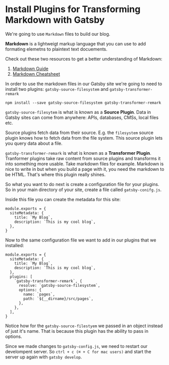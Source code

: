# Install Plugins for Transforming Markdown with Gatsby

We're going to use `Markdown` files to build our blog.

**Markdown** is a lightweigt markup language that you can use to add formating elemetns to plaintext text docuements.

Check out these two resources to get a better understanding of Markdown:

1. [Markdown Guide](https://www.markdownguide.org/getting-started)
2. [Markdown Cheatsheet](https://github.com/adam-p/markdown-here/wiki/Markdown-Cheatsheet)

In order to use the markdown files in our Gatsby site we're going to need to install two plugins: `gatsby-source-filesystem` and `gatsby-transformer-remark`

`npm install --save gatsby-source-filesystem gatsby-transformer-remark`

`gatsby-source-filesytem` is what is known as a **Source Plugin**. Data in Gatsby sites can come from anywhere: APIs, databases, CMSs, local files etc.

Source plugins fetch data from their source. E.g. the `filesystem` source plugin knows how to fetch data from the file system. This source plugin lets you query data about a file.

`gatsby-transformer-remark` is what is known as a **Transformer Plugin**. Tranformer plugins take raw content from source plugins and transforms it into something more usable. Take markdown files for example. Markdown is nice to write in but when you build a page with it, you need the markdown to be HTML. That's where this plugin really shines.

So what you want to do next is create a configuration file for your plugins. So in your main directory of your site, create a file called `gatsby-conifg.js`.

Inside this file you can create the metadata for this site:

```JS
module.exports = {
  siteMetadata: {
    title: `My Blog`,
    description: `This is my cool blog`,
  },
}
```

Now to the same configuration file we want to add in our plugins that we installed:

```JS
module.exports = {
  siteMetadata: {
    title: `My Blog`,
    description: `This is my cool blog`,
  },
  plugins: [
    `gatsby-transformer-remark`, {
      resolve: `gatsby-source-filesystem`,
      options: {
        name: `pages`,
        path: `${__dirname}/src/pages`,
      },
    },
  ],
}
```

Notice how for the `gatsby-source-filestyem` we passed in an object instead of just it's name. That is because this plugin has the ability to pass in options.

Since we made changes to `gatsby-config.js`, we need to restart our develompent server. So `ctrl + c (⌘ + C for mac users)` and start the server up again with `gatsby develop`.
